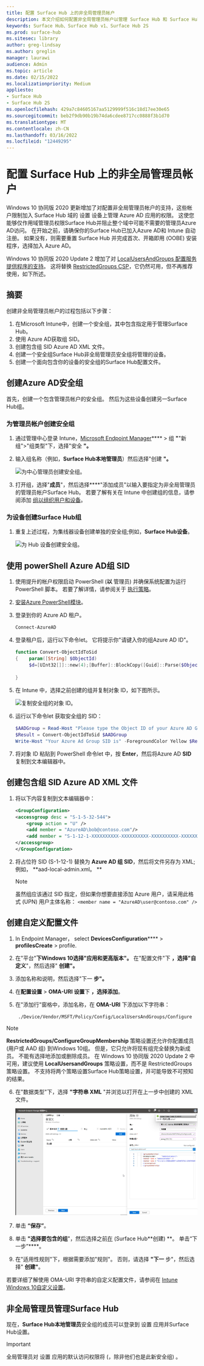 ```yaml
---
title: 配置 Surface Hub 上的非全局管理员帐户
description: 本文介绍如何配置非全局管理员帐户以管理 Surface Hub 和 Surface Hub 2S。
keywords: Surface Hub、Surface Hub v1、Surface Hub 2S
ms.prod: surface-hub
ms.sitesec: library
author: greg-lindsay
ms.author: greglin
manager: laurawi
audience: Admin
ms.topic: article
ms.date: 02/15/2022
ms.localizationpriority: Medium
appliesto:
- Surface Hub
- Surface Hub 2S
ms.openlocfilehash: 429a7c84605167aa5129999f516c18d17ee30e65
ms.sourcegitcommit: beb2f9db90b19b74da6cdee8717cc0888f3b1d70
ms.translationtype: MT
ms.contentlocale: zh-CN
ms.lasthandoff: 03/16/2022
ms.locfileid: "12449295"
---
```

# <a name="configure-non-global-admin-accounts-on-surface-hub"></a>配置 Surface Hub 上的非全局管理员帐户

Windows 10 协同版 2020 更新增加了对配置非全局管理员帐户的支持，这些帐户限制加入 Surface Hub 域的 设置 设备上管理 Azure AD 应用的权限。 这使您能够仅作用域管理员权限Surface Hub并阻止整个域中可能不需要的管理员Azure AD访问。 在开始之前，请确保你的Surface Hub已加入Azure AD和 Intune 自动注册。 如果没有，则需要重置 Surface Hub 并完成首次、开箱即用 (OOBE) 安装程序，选择加入 Azure AD。

Windows 10 协同版 2020 Update 2 增加了对 [LocalUsersAndGroups 配置服务提供程序的支持](/windows/client-management/mdm/policy-csp-localusersandgroups)。 这将替换 [RestrictedGroups CSP](/windows/client-management/mdm/policy-csp-restrictedgroups)，它仍然可用，但不再推荐使用，如下所述。

## <a name="summary"></a>摘要

创建非全局管理员帐户的过程包括以下步骤：

1. 在Microsoft Intune中，创建一个安全组，其中包含指定用于管理Surface Hub。
2. 使用 Azure AD获取组 SID。
3. 创建包含组 SID Azure AD XML 文件。
4. 创建一个安全组Surface Hub非全局管理员安全组将管理的设备。 
5. 创建一个面向包含你的设备的安全组的Surface Hub配置文件。

## <a name="create-azure-ad-security-groups"></a>创建Azure AD安全组

首先，创建一个包含管理员帐户的安全组。 然后为这些设备创建另一Surface Hub组。  

### <a name="create-security-group-for-admin-accounts"></a>为管理员帐户创建安全组

1. 通过管理中心登录 Intune，[Microsoft Endpoint Manager](https://go.microsoft.com/fwlink/?linkid=2109431)**** > 组 **"**"新组">"组类型"下，选择"安全 **"。**
2. 输入组名称（例如，**Surface Hub本地管理员**）然后选择"创建 **"。**

     ![为中心管理员创建安全组。](images/sh-create-sec-group.png)

3. 打开组，选择"**成员**"，然后选择****"添加成员"以输入要指定为非全局管理员的管理员帐户Surface Hub。 若要了解有关在 Intune 中创建组的信息，请参阅添加  [组以组织用户和设备](/mem/intune/fundamentals/groups-add)。

### <a name="create-security-group-for-surface-hub-devices"></a>为设备创建Surface Hub组

1. 重复上述过程，为集线器设备创建单独的安全组;例如，**Surface Hub设备**。

     ![为 Hub 设备创建安全组。](images/sh-create-sec-group-devices.png)

## <a name="obtain-azure-ad-group-sid-using-powershell"></a>使用 powerShell Azure AD组 SID

1. 使用提升的帐户权限启动 PowerShell (**以** 管理员) 并确保系统配置为运行 PowerShell 脚本。 若要了解详情，请参阅关于 [执行策略](/powershell/module/microsoft.powershell.core/about/about_execution_policies?)。
2. [安装Azure PowerShell模块](/powershell/azure/install-az-ps)。
3. 登录到你的 Azure AD 租户。

    ```powershell
    Connect-AzureAD
    ```

4. 登录租户后，运行以下命令let。 它将提示你"请键入你的组Azure AD ID"。

    ```powershell
    function Convert-ObjectIdToSid
    {    param([String] $ObjectId)   
         $d=[UInt32[]]::new(4);[Buffer]::BlockCopy([Guid]::Parse($ObjectId).ToByteArray(),0,$d,0,16);"S-1-12-1-$d".Replace(' ','-')
      
    }
    ```

5. 在 Intune 中，选择之前创建的组并复制对象 ID，如下图所示。

     ![复制安全组的对象 ID。](images/sh-objectid.png)

6. 运行以下命令let 获取安全组的 SID：

    ```powershell
    $AADGroup = Read-Host "Please type the Object ID of your Azure AD Group"
    $Result = Convert-ObjectIdToSid $AADGroup
    Write-Host "Your Azure Ad Group SID is" -ForegroundColor Yellow $Result
    ```

7. 将对象 ID 粘贴到 PowerShell 命令let 中，按 **Enter**，然后将Azure AD **SID** 复制到文本编辑器中。

## <a name="create-xml-file-containing-azure-ad-group-sid"></a>创建包含组 SID Azure AD XML 文件

1. 将以下内容复制到文本编辑器中：

    ```xml
    <GroupConfiguration>
    <accessgroup desc = "S-1-5-32-544">
        <group action = "U" />
        <add member = "AzureAD\bob@contoso.com"/>
        <add member = "S-1-12-1-XXXXXXXXXX-XXXXXXXXXX-XXXXXXXXXX-XXXXXXXXXX"/>
    </accessgroup>
    </GroupConfiguration>
    ```
2. 将占位符 SID (S-1-12-1) 替换为 **Azure AD 组 SID**，然后将文件另存为 XML;例如， **aad-local-admin.xml。 **

      > [!NOTE]
      > 虽然组应该通过 SID 指定，但如果你想要直接添加 Azure 用户，请采用此格式 (UPN) 用户主体名称： `<member name = "AzureAD\user@contoso.com" />`

## <a name="create-custom-configuration-profile"></a>创建自定义配置文件

1. In Endpoint Manager， select **DevicesConfiguration****** >  **profilesCreate** >  profile.
2. 在"平台"**下Windows 10选择"应用和更高版本"。** 在"配置文件"下 **，选择"自定义**"，然后选择" **创建"。**
3. 添加名称和说明，然后选择"下一 **步"。**
4. 在**配置设置** > **OMA-URI 设置**下 **，选择添加**。
5. 在"添加行"窗格中，添加名称，在     **OMA-URI** 下添加以下字符串：

    ```OMA-URI
     ./Device/Vendor/MSFT/Policy/Config/LocalUsersAndGroups/Configure
    ```

> [!NOTE]
> **RestrictedGroups/ConfigureGroupMembership** 策略设置还允许你配置成员 (用户或 AAD 组) 到Windows 10组。 但是，它只允许将现有组完全替换为新成员。 不能有选择地添加或删除成员。  在 Windows 10 协同版 2020 Update 2 中可用，建议使用 **LocalUsersandGroups** 策略设置，而不是 RestrictedGroups 策略设置。 不支持将两个策略设置Surface Hub策略设置，并可能导致不可预知的结果。

6. 在"数据类型"下，选择 **"字符串 XML** "并浏览以打开在上一步中创建的 XML 文件。

     ![上传本地管理员 xml 配置文件。](images/sh-local-admin-config.png)

7. 单击 **“保存”**。
8. 单击 **"选择要包含的组**"，然后选择之前[在](#create-security-group-for-surface-hub-devices) (Surface Hub**创建) **。 单击“下一步”****。
9. 在"适用性规则"下，根据需要添加"规则"。 否则，请选择 **"下一** 步"，然后选择" **创建"**。

若要详细了解使用 OMA-URI 字符串的自定义配置文件，请参阅在 [Intune Windows 10自定义设置](/mem/intune/configuration/custom-settings-windows-10)。

## <a name="non-global-admins-managing-surface-hub"></a>非全局管理员管理Surface Hub

现在，**Surface Hub本地管理员**安全组的成员可以登录到 设置 应用并Surface Hub设置。

> [!IMPORTANT]
> 全局管理员对 设置 应用的默认访问权限将 (，除非他们也是此新安全组) 。
